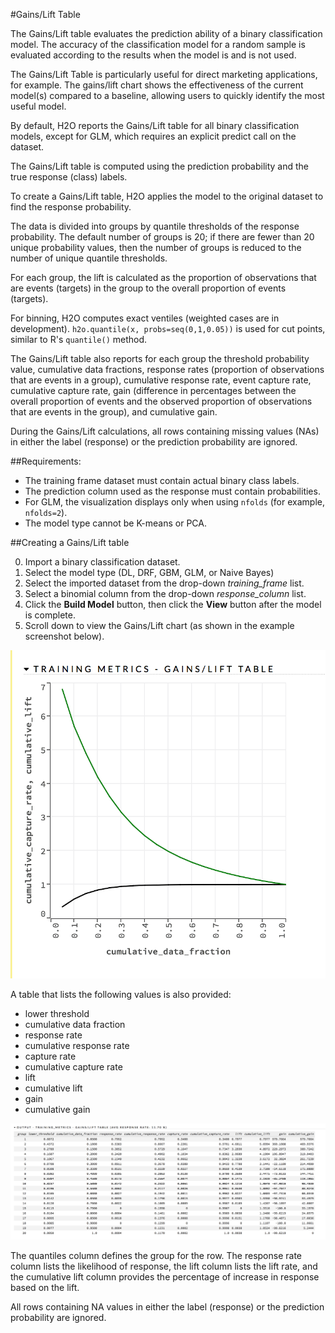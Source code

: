 #Gains/Lift Table

The Gains/Lift table evaluates the prediction ability of a binary classification model. The accuracy of the classification model for a random sample is evaluated according to the results when the model is and is not used.

The Gains/Lift Table is particularly useful for direct marketing applications, for example. The gains/lift chart shows the effectiveness of the current model(s) compared to a baseline, allowing users to quickly identify the most useful model.


By default, H2O reports the Gains/Lift table for all binary classification models, except for GLM, which requires an explicit predict call on the dataset. 

The Gains/Lift table is computed using the prediction probability and the true response (class) labels. 

To create a Gains/Lift table, H2O applies the model to the original dataset to find the response probability. 

The data is divided into groups by quantile thresholds of the response probability. The default number of groups is 20; if there are fewer than 20 unique probability values, then the number of groups is reduced to the number of unique quantile thresholds. 

For each group, the lift is calculated as the proportion of observations that are events (targets) in the group to the overall proportion of events (targets). 

For binning, H2O computes exact ventiles (weighted cases are in development). `h2o.quantile(x, probs=seq(0,1,0.05))` is used for cut points, similar to R's `quantile()` method. 

The Gains/Lift table also reports for each group the threshold probability value, cumulative data fractions, response rates (proportion of observations that are events in a group), cumulative response rate, event capture rate, cumulative capture rate, gain (difference in percentages between the overall proportion of events and the observed proportion of observations that are events in the group), and cumulative gain. 

During the Gains/Lift calculations, all rows containing missing values (NAs) in either the label (response) or the prediction probability are ignored. 


##Requirements:

- The training frame dataset must contain actual binary class labels.
- The prediction column used as the response must contain probabilities.
- For GLM, the visualization displays only when using `nfolds` (for example, `nfolds=2`).
- The model type cannot be K-means or PCA.

##Creating a Gains/Lift table

0. Import a binary classification dataset. 
0. Select the model type (DL, DRF, GBM, GLM, or Naive Bayes)
0. Select the imported dataset from the drop-down *training_frame* list. 
0. Select a binomial column from the drop-down *response_column* list. 
0. Click the **Build Model** button, then click the **View** button after the model is complete. 
0. Scroll down to view the Gains/Lift chart (as shown in the example screenshot below). 

  ![Gains/Lift chart](images/GainsLift.png)

A table that lists the following values is also provided: 

  - lower threshold
  - cumulative data fraction
  - response rate
  - cumulative response rate
  - capture rate
  - cumulative capture rate
  - lift
  - cumulative lift
  - gain 
  - cumulative gain

  ![Gains/Lift table](images/GainsLiftTable.png)


The quantiles column defines the group for the row. The response rate column lists the likelihood of response, the lift column lists the lift rate, and the cumulative lift column provides the percentage of increase in response based on the lift.

All rows containing NA values in either the label (response) or the prediction probability are ignored. 

